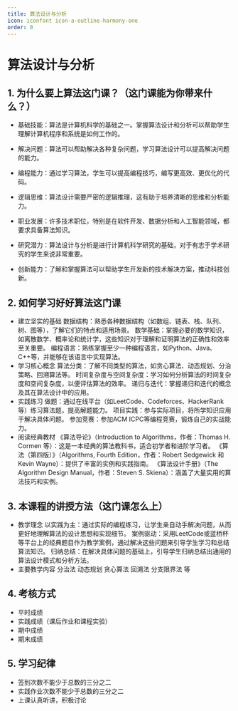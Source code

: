 ```yaml
---
title: 算法设计与分析
icon: iconfont icon-a-outline-harmony-one
order: 0
---
```



# 算法设计与分析
## 1. 为什么要上算法这门课？（这门课能为你带来什么？）

* 基础技能：算法是计算机科学的基础之一。掌握算法设计和分析可以帮助学生理解计算机程序和系统是如何工作的。

* 解决问题：算法可以帮助解决各种复杂问题，学习算法设计可以提高解决问题的能力。

* 编程能力：通过学习算法，学生可以提高编程技巧，编写更高效、更优化的代码。

* 逻辑思维：算法设计需要严密的逻辑推理，这有助于培养清晰的思维和分析能力。

* 职业发展：许多技术职位，特别是在软件开发、数据分析和人工智能领域，都要求具备算法知识。

* 研究潜力：算法设计与分析是进行计算机科学研究的基础，对于有志于学术研究的学生来说非常重要。

* 创新能力：了解和掌握算法可以帮助学生开发新的技术解决方案，推动科技创新。


## 2. 如何学习好好算法这门课
* 建立坚实的基础
数据结构：熟悉各种数据结构（如数组、链表、栈、队列、树、图等），了解它们的特点和适用场景。
数学基础：掌握必要的数学知识，如离散数学、概率论和统计学，这些知识对于理解和证明算法的正确性和效率至关重要。
编程语言：熟练掌握至少一种编程语言，如Python、Java、C++等，并能够在该语言中实现算法。
* 学习核心概念
算法分类：了解不同类型的算法，如贪心算法、动态规划、分治策略、回溯算法等。
时间复杂度与空间复杂度：学习如何分析算法的时间复杂度和空间复杂度，以便评估算法的效率。
递归与迭代：掌握递归和迭代的概念及其在算法设计中的应用。
* 实践练习
做题：通过在线平台（如LeetCode、Codeforces、HackerRank等）练习算法题，提高解题能力。
项目实践：参与实际项目，将所学知识应用于解决具体问题。
参加竞赛：参加ACM ICPC等编程竞赛，锻炼自己的实战能力。
* 阅读经典教材
《算法导论》（Introduction to Algorithms，作者：Thomas H. Cormen 等）：这是一本经典的算法教科书，适合初学者和进阶学习者。
《算法（第四版）》（Algorithms, Fourth Edition，作者：Robert Sedgewick 和 Kevin Wayne）：提供了丰富的实例和实践指南。
《算法设计手册》（The Algorithm Design Manual，作者：Steven S. Skiena）：涵盖了大量实用的算法技巧和实例。

## 3. 本课程的讲授方法（这门课怎么上）
* 教学理念
以实践为主：通过实际的编程练习，让学生亲自动手解决问题，从而更好地理解算法的设计思想和实现细节。
案例驱动：采用LeetCode或蓝桥杯等平台上的经典题目作为教学案例，通过解决这些问题来引导学生学习和总结算法知识。
归纳总结：在解决具体问题的基础上，引导学生归纳总结出通用的算法设计模式和分析方法。
* 主要教学内容
分治法
动态规划
贪心算法
回溯法
分支限界法
等

## 4. 考核方式
* 平时成绩
* 实践成绩（课后作业和课程实验）
* 期中成绩
* 期末成绩

## 5. 学习纪律
* 签到次数不能少于总数的三分之二
* 实践作业次数不能少于总数的三分之二
* 上课认真听讲，积极讨论


